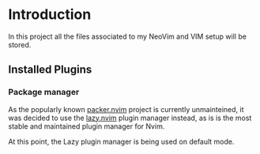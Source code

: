 # Introduction

In this project all the files associated to my NeoVim and VIM setup will be stored.

## Installed Plugins

### Package manager

As the popularly known [packer.nvim](https://github.com/wbthomason/packer.nvim) project is currently unmainteined,
it was decided to use the [lazy.nvim](https://github.com/folke/lazy.nvim) plugin manager instead, as is is the most
stable and maintained plugin manager for Nvim.

At this point, the Lazy plugin manager is being used on default mode.

